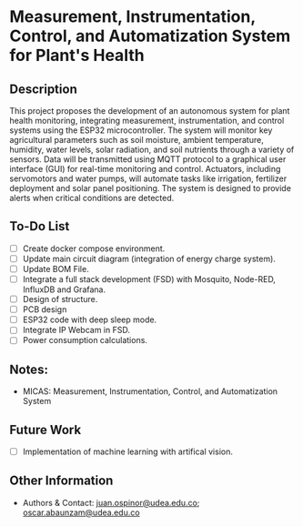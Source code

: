 # Measurement, Instrumentation, Control, and Automatization System for Plant's Health

## Description
This project proposes the development of an autonomous system for plant health monitoring, integrating measurement, instrumentation, and control systems using the ESP32 microcontroller. The system will monitor key agricultural parameters such as soil moisture, ambient temperature, humidity, water levels, solar radiation, and soil nutrients through a variety of sensors. Data will be transmitted using MQTT protocol to a graphical user interface (GUI) for real-time monitoring and control. Actuators, including servomotors and water pumps, will automate tasks like irrigation, fertilizer deployment and solar panel positioning. The system is designed to provide alerts when critical conditions are detected.

## To-Do List
- [ ] Create docker compose environment.
- [ ] Update main circuit diagram (integration of energy charge system).
- [ ] Update BOM File.
- [ ] Integrate a full stack development (FSD) with Mosquito, Node-RED, InfluxDB and Grafana.
- [ ] Design of structure.
- [ ] PCB design
- [ ] ESP32 code with deep sleep mode.
- [ ] Integrate IP Webcam in FSD.
- [ ] Power consumption calculations.

## Notes:
- MICAS: Measurement, Instrumentation, Control, and Automatization System

## Future Work
- [ ] Implementation of machine learning with artifical vision.

## Other Information
- Authors & Contact: juan.ospinor@udea.edu.co; oscar.abaunzam@udea.edu.co